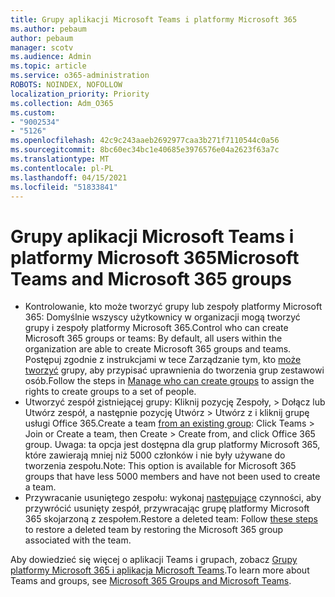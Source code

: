 ```yaml
---
title: Grupy aplikacji Microsoft Teams i platformy Microsoft 365
ms.author: pebaum
author: pebaum
manager: scotv
ms.audience: Admin
ms.topic: article
ms.service: o365-administration
ROBOTS: NOINDEX, NOFOLLOW
localization_priority: Priority
ms.collection: Adm_O365
ms.custom:
- "9002534"
- "5126"
ms.openlocfilehash: 42c9c243aaeb2692977caa3b271f7110544c0a56
ms.sourcegitcommit: 8bc60ec34bc1e40685e3976576e04a2623f63a7c
ms.translationtype: MT
ms.contentlocale: pl-PL
ms.lasthandoff: 04/15/2021
ms.locfileid: "51833841"
---
```

# <a name="microsoft-teams-and-microsoft-365-groups"></a><span data-ttu-id="c4c9a-102">Grupy aplikacji Microsoft Teams i platformy Microsoft 365</span><span class="sxs-lookup"><span data-stu-id="c4c9a-102">Microsoft Teams and Microsoft 365 groups</span></span>

- <span data-ttu-id="c4c9a-103">Kontrolowanie, kto może tworzyć grupy lub zespoły platformy Microsoft 365: Domyślnie wszyscy użytkownicy w organizacji mogą tworzyć grupy i zespoły platformy Microsoft 365.</span><span class="sxs-lookup"><span data-stu-id="c4c9a-103">Control who can create Microsoft 365 groups or teams: By default, all users within the organization are able to create Microsoft 365 groups and teams.</span></span> <span data-ttu-id="c4c9a-104">Postępuj zgodnie z instrukcjami w tece Zarządzanie tym, kto [może tworzyć](https://support.office.com/article/4c46c8cb-17d0-44b5-9776-005fced8e618) grupy, aby przypisać uprawnienia do tworzenia grup zestawowi osób.</span><span class="sxs-lookup"><span data-stu-id="c4c9a-104">Follow the steps in [Manage who can create groups](https://support.office.com/article/4c46c8cb-17d0-44b5-9776-005fced8e618) to assign the rights to create groups to a set of people.</span></span>
- <span data-ttu-id="c4c9a-105">Utworzyć zespół  [z](https://support.microsoft.com/office/24ec428e-40d7-4a1a-ab87-29be7d145865)istniejącej grupy: Kliknij pozycję Zespoły, > Dołącz lub Utwórz zespół, a następnie pozycję Utwórz > Utwórz z i kliknij grupę usługi Office 365.</span><span class="sxs-lookup"><span data-stu-id="c4c9a-105">Create a team  [from an existing group](https://support.microsoft.com/office/24ec428e-40d7-4a1a-ab87-29be7d145865): Click Teams > Join or Create a team, then Create > Create from, and click Office 365 group.</span></span> <span data-ttu-id="c4c9a-106">Uwaga: ta opcja jest dostępna dla grup platformy Microsoft 365, które zawierają mniej niż 5000 członków i nie były używane do tworzenia zespołu.</span><span class="sxs-lookup"><span data-stu-id="c4c9a-106">Note: This option is available for Microsoft 365 groups that have less 5000 members and have not been used to create a team.</span></span>
- <span data-ttu-id="c4c9a-107">Przywracanie usuniętego zespołu: wykonaj [następujące](https://docs.microsoft.com/microsoftteams/archive-or-delete-a-team#restore-a-deleted-team) czynności, aby przywrócić usunięty zespół, przywracając grupę platformy Microsoft 365 skojarzoną z zespołem.</span><span class="sxs-lookup"><span data-stu-id="c4c9a-107">Restore a deleted team: Follow [these steps](https://docs.microsoft.com/microsoftteams/archive-or-delete-a-team#restore-a-deleted-team) to restore a deleted team by restoring the Microsoft 365 group associated with the team.</span></span>

<span data-ttu-id="c4c9a-108">Aby dowiedzieć się więcej o aplikacji Teams i grupach, zobacz [Grupy platformy Microsoft 365 i aplikacja Microsoft Teams](https://docs.microsoft.com/microsoftteams/office-365-groups).</span><span class="sxs-lookup"><span data-stu-id="c4c9a-108">To learn more about Teams and groups, see [Microsoft 365 Groups and Microsoft Teams](https://docs.microsoft.com/microsoftteams/office-365-groups).</span></span>
